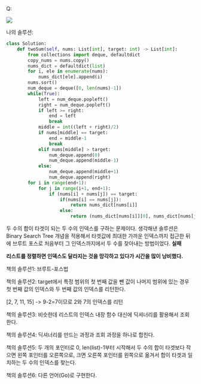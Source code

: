 Q:

![](./Figure/Desktop\1(1).JPG)



나의 솔루션:

```python 
class Solution:
    def twoSum(self, nums: List[int], target: int) -> List[int]:
        from collections import deque, defaultdict
        copy_nums = nums.copy()
        nums_dict = defaultdict(list)
        for i, ele in enumerate(nums):
            nums_dict[ele].append(i)
        nums.sort()
        num_deque = deque([0, len(nums)-1])
        while(True):
            left = num_deque.popleft()
            right = num_deque.popleft()
            if left >= right:
                end = left
                break
            middle = int((left + right)/2)
            if nums[middle] == target:
                end = middle-1
                break
            elif nums[middle] > target:
                num_deque.append(0)
                num_deque.append(middle-1)
            else:
                num_deque.append(middle+1)
                num_deque.append(right)
        for i in range(end+1): 
            for j in range(i+1, end+1):
                if (nums[i] + nums[j]) == target:
                    if(nums[i] == nums[j]):
                        return nums_dict[nums[i]]
                    else:
                        return (nums_dict[nums[i]][0], nums_dict[nums[j]][0])
```

두 수의 합이 타겟이 되는 두 수의 인덱스를 구하는 문제이다. 생각해낸 솔루션은 Binary Search Tree 개념을 적용해서 타겟값에 최대한 가까운 인덱스까지 접근한 뒤에 브루트 포스로 처음부터 그 인덱스까지에서 두 수를 찾아내는 방법이었다. <b>실패</b>

<b>리스트를 정렬하면 인덱스도 달라지는 것을 망각하고 있다가 시간을 많이 낭비했다.</b>



책의 솔루션1: 브루트-포스법

책의 솔루션2: target에서 특정 범위의 첫 번째 값을 뺀 값이 나머지 범위에 있는 경우 첫 번째 값의 인덱스와 두 번째 값의 인덱스를 리턴한다.

[2, 7, 11, 15] -> 9-2=7이므로 2와 7의 인덱스를 리턴

책의 솔루션3: 비슷한데 리스트의 인덱스 내장 함수 대신에 딕셔너리를 활용해서 조회 한다.

책의 솔루션4: 딕셔너리를 만드는 과정과 조회 과정을 하나로 합친다.

책의 솔루션5: 두 개의 포인터로 0, len(list)-1부터 시작해서 두 수의 합이 타겟보다 작으면 왼쪽 포인터를 오른쪽으로, 크면 오른쪽 포인터를 왼쪽으로 옮겨서 합이 타겟과 일치하는 두 수의 인덱스를 찾는다.

책의 솔루션6: 다른 언어(Go)로 구현한다.